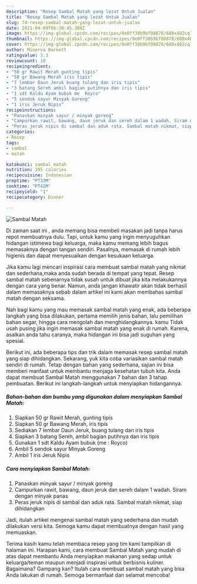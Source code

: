 ```yaml
---
description: "Resep Sambal Matah yang lezat Untuk Jualan"
title: "Resep Sambal Matah yang lezat Untuk Jualan"
slug: 74-resep-sambal-matah-yang-lezat-untuk-jualan
date: 2021-04-09T06:30:45.380Z
image: https://img-global.cpcdn.com/recipes/0e0ff38b9bf08878/680x482cq70/sambal-matah-foto-resep-utama.jpg
thumbnail: https://img-global.cpcdn.com/recipes/0e0ff38b9bf08878/680x482cq70/sambal-matah-foto-resep-utama.jpg
cover: https://img-global.cpcdn.com/recipes/0e0ff38b9bf08878/680x482cq70/sambal-matah-foto-resep-utama.jpg
author: Minerva Barnett
ratingvalue: 3.3
reviewcount: 10
recipeingredient:
- "50 gr Rawit Merah gunting tipis"
- "50 gr Bawang Merah iris tipis"
- "7 lembar Daun Jeruk buang tulang dan iris tipis"
- "3 batang Sereh ambil bagian putihnya dan iris tipis"
- "1 sdt Kaldu Ayam bubuk me  Royco"
- "5 sendok sayur Minyak Goreng"
- "1 iris Jeruk Nipis"
recipeinstructions:
- "Panaskan minyak sayur / minyak goreng"
- "Campurkan rawit, bawang, daun jeruk dan sereh dalam 1 wadah. Siram dengan minyak panas"
- "Peras jeruk nipis di sambal dan aduk rata. Sambal matah nikmat, siap dihidangkan"
categories:
- Resep
tags:
- sambal
- matah

katakunci: sambal matah 
nutrition: 295 calories
recipecuisine: Indonesian
preptime: "PT33M"
cooktime: "PT42M"
recipeyield: "1"
recipecategory: Dinner

---
```



![Sambal Matah](https://img-global.cpcdn.com/recipes/0e0ff38b9bf08878/680x482cq70/sambal-matah-foto-resep-utama.jpg)

Di zaman  saat ini , anda memang bisa membeli masakan jadi tanpa harus repot membuatnya dulu. Tapi, untuk kamu yang ingin menyuguhkan hidangan istimewa bagi keluarga, maka kamu memang lebih bagus memasaknya dengan tangan sendiri. Pasalnya, memasak di rumah lebih higienis dan dapat menyesuaikan dengan kesukaan keluarga.

Jika kamu lagi mencari inspirasi cara membuat sambal matah yang nikmat dan sederhana,maka anda sudah berada di tempat yang tepat. Resep sambal matah  sebenarnya tidak susah untuk dibuat jika kita melakukannya dengan cara yang benar. Namun, anda jangan khawatir akan tidak berhasil dalam memasaknya 
sebab dalam artikel ini kami akan membahas sambal matah dengan seksama.  



Nah bagi kamu yang mau memasak sambal matah yang enak, ada beberapa langkah yang bisa dilakukan, pertama memilih jenis bahan, lalu pemilihan bahan segar, hingga cara mengolah dan menghidangkannya. kamu Tidak usah pusing jika ingin memasak sambal matah yang enak di rumah. Karena, asalkan anda  tahu caranya, maka hidangan ini bisa jadi suguhan yang spesial.

Berikut ini, ada beberapa tips dan trik dalam memasak resep sambal matah yang siap dihidangkan. Sekarang, yuk kita coba variasikan sambal matah sendiri di rumah. Tetap dengan bahan yang sederhana, sajian ini bisa memberi manfaat untuk membantu menjaga kesehatan tubuh kita. Anda dapat membuat Sambal Matah menggunakan 7 bahan dan 3 tahap pembuatan. Berikut ini langkah-langkah untuk menyiapkan hidangannya.

<!--inarticleads1-->

##### Bahan-bahan dan bumbu yang digunakan dalam menyiapkan Sambal Matah:

1. Siapkan 50 gr Rawit Merah, gunting tipis
1. Siapkan 50 gr Bawang Merah, iris tipis
1. Sediakan 7 lembar Daun Jeruk, buang tulang dan iris tipis
1. Siapkan 3 batang Sereh, ambil bagian putihnya dan iris tipis
1. Gunakan 1 sdt Kaldu Ayam bubuk (me : Royco)
1. Ambil 5 sendok sayur Minyak Goreng
1. Ambil 1 iris Jeruk Nipis




<!--inarticleads2-->

##### Cara menyiapkan Sambal Matah:

1. Panaskan minyak sayur / minyak goreng
1. Campurkan rawit, bawang, daun jeruk dan sereh dalam 1 wadah. Siram dengan minyak panas
1. Peras jeruk nipis di sambal dan aduk rata. Sambal matah nikmat, siap dihidangkan




Jadi, itulah artikel mengenai  sambal matah  yang sederhana dan mudah dilakukan versi kita. Semoga kamu dapat membuatnya dengan hasil yang memuaskan. 

Terima kasih kamu telah membaca resep yang tim kami tampilkan di halaman ini. Harapan kami, cara membuat  Sambal Matah yang mudah di atas dapat membantu Anda menyiapkan makanan yang sedap untuk keluarga/teman maupun menjadi inspirasi untuk berbisnis kuliner. Bagaimana? Gampang kan? Itulah cara membuat sambal matah yang bisa Anda lakukan di rumah. Semoga bermanfaat dan selamat mencoba!

